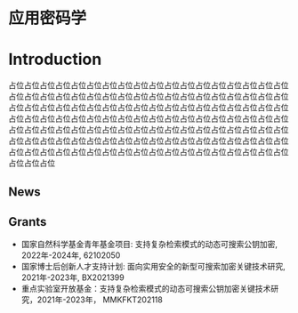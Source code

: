 # 应用密码学

# Introduction
占位占位占位占位占位占位占位占位占位占位占位占位占位占位占位占位占位占位占位占位占位占位占位占位占位占位占位占位占位占位占位占位占位占位占位占位占位占位占位占位占位占位占位占位占位占位占位占位占位占位占位占位占位占位占位占位占位占位占位占位占位占位占位占位占位占位占位占位占位占位占位占位占位占位占位占位占位占位占位占位占位占位占位占位占位占位占位占位占位占位占位占位占位占位占位占位占位占位占位占位占位占位占位占位占位占位占位占位占位占位占位占位占位占位占位占位占位占位占位占位占位占位占位占位占位占位占位占位占位


## News



## Grants
- 国家自然科学基金青年基金项目: 支持复杂检索模式的动态可搜索公钥加密, 2022年-2024年, 62102050
- 国家博士后创新人才支持计划: 面向实用安全的新型可搜索加密关键技术研究, 2021年-2023年, BX2021399
- 重点实验室开放基金：支持复杂检索模式的动态可搜索公钥加密关键技术研究，2021年-2023年， MMKFKT202118

